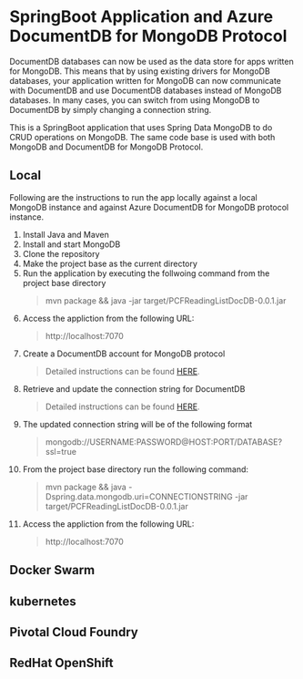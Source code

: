 # SpringBoot Application and Azure DocumentDB for MongoDB Protocol
DocumentDB databases can now be used as the data store for apps written for MongoDB. This means that by using existing drivers for MongoDB databases, your application written for MongoDB can now communicate with DocumentDB and use DocumentDB databases instead of MongoDB databases. In many cases, you can switch from using MongoDB to DocumentDB by simply changing a connection string.

This is a SpringBoot application that uses Spring Data MongoDB to do CRUD operations on MongoDB. The same code base is used with both MongoDB and DocumentDB for MongoDB Protocol.

## Local
Following are the instructions to run the app locally against a local MongoDB instance and against Azure DocumentDB for MongoDB protocol instance.
1. Install Java and Maven
2. Install and start MongoDB
3. Clone the repository
4. Make the project base as the current directory 
5. Run the application by executing the follwoing command from the project base directory
      >  mvn package && java  -jar target/PCFReadingListDocDB-0.0.1.jar 
6. Access the appliction from the following URL:
      > http://localhost:7070    
7. Create a DocumentDB account for MongoDB protocol
     > Detailed instructions can be found [HERE](https://docs.microsoft.com/en-us/azure/documentdb/documentdb-create-account).
8. Retrieve and update the connection string for DocumentDB
     > Detailed instructions can be found [HERE](https://docs.microsoft.com/en-us/azure/documentdb/documentdb-connect-mongodb-account).
9. The updated connection string will be of the following format
      > mongodb://USERNAME:PASSWORD@HOST:PORT/DATABASE?ssl=true
10. From the project base directory run the following command:
      > mvn package && java -Dspring.data.mongodb.uri=CONNECTIONSTRING -jar target/PCFReadingListDocDB-0.0.1.jar
11. Access the appliction from the following URL:
      > http://localhost:7070 

## Docker Swarm
## kubernetes
## Pivotal Cloud Foundry
## RedHat OpenShift
